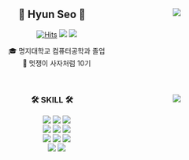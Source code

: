 <div align="center">
  
  <img align="right" src="http://mazassumnida.wtf/api/v2/generate_badge?boj=hyunseo99"/>
  
## 👋 Hyun Seo 👋 
  

  [![Hits](https://hits.seeyoufarm.com/api/count/incr/badge.svg?url=https%3A%2F%2Fgithub.com%2Fhyun1999&count_bg=%2379C83D&title_bg=%23555555&icon=&icon_color=%23E7E7E7&title=hits&edge_flat=false)](https://github.com/hyun1999) <a href="https://ggami99.tistory.com"><img src="https://img.shields.io/badge/-TechBlog-eb531f?style=flat-square&logo=Tistory&logoColor=white&"/></a> <a href="https://www.notion.so/d31085f1604f421bbef5246372c2a079?pvs=4"><img src="https://img.shields.io/badge/-Portfolio-000000?style=flat-square&logo=Notion&logoColor=white"/></a>  

  

  🎓 명지대학교 컴퓨터공학과 졸업  
  🦁 멋쟁이 사자처럼 10기
  
  <br>
 
</div>


<div align="center">
  
  <img align="right" src="https://github-readme-stats.vercel.app/api/top-langs/?username=hyun1999&layout=compact&hide=javascript,css,scss&theme=dracula&langs_count=8"/>
  
  ### 🛠 SKILL 🛠
 
  <img src="https://img.shields.io/badge/-JAVA-007396?style=flat-square&logo=java&logoColor=white"> <img src="https://img.shields.io/badge/-Spring Boot-6DB33F?style=flat-square&logo=SpringBoot&logoColor=white"/> <img src="https://img.shields.io/badge/-Gradle-02303A?style=flat-square&logo=Gradle"/>
<br>
<img src="https://img.shields.io/badge/Oracle-F80000?style=flat-square&logo=Oracle&logoColor=white"/> <img src="https://img.shields.io/badge/MySQL-4479A1?style=flat-square&logo=MySQL&logoColor=white"/> <img src="https://img.shields.io/badge/MariaDB-003545?style=flat-square&logo=MariaDB&logoColor=white"/>
  <br>
  <img src="https://img.shields.io/badge/Amazon AWS-232F3E?style=flat-square&logo=Amazon AWS&logoColor=white"/>  <img src="https://img.shields.io/badge/Docker-2496ED?style=flat-square&logo=Docker&logoColor=white"/> <img src="https://img.shields.io/badge/git-F05032?style=flat-square&logo=git&logoColor=white"/> 
  <br>
  <img src="https://img.shields.io/badge/Ubuntu-E95420?style=flat-square&logo=Ubuntu&logoColor=white"/> <img src="https://img.shields.io/badge/Linux-linux?style=flat-square&logo=Linux&logoColor=white"/>
 
</div>
